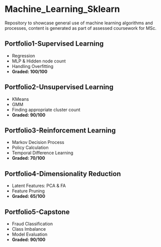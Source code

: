 # Machine_Learning_Sklearn
Repository to showcase general use of machine learning algorithms and processes, content is generated as part of assessed coursework for MSc.

## Portfolio1-Supervised Learning
* Regression
* MLP & Hidden node count
* Handling Overfitting
* **Graded: 100/100**

## Portfolio2-Unsupervised Learning
* KMeans
* GMM
* Finding appropriate cluster count
* **Graded: 90/100**

## Portfolio3-Reinforcement Learning
* Markov Decision Process
* Policy Calculation
* Temporal Difference Learning
* **Graded: 70/100**

## Portfolio4-Dimensionality Reduction
* Latent Features: PCA & FA
* Feature Pruning
* **Graded: 65/100**

## Portfolio5-Capstone
* Fraud Classification
* Class Imbalance
* Model Evaluation
* **Graded: 90/100**
